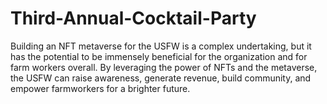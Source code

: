 # Third-Annual-Cocktail-Party
Building an NFT metaverse for the USFW is a complex undertaking, but it has the potential to be immensely beneficial for the organization and for farm workers overall. By leveraging the power of NFTs and the metaverse, the USFW can raise awareness, generate revenue, build community, and empower farmworkers for a brighter future.
